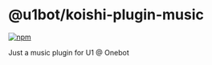 # @u1bot/koishi-plugin-music

[![npm](https://img.shields.io/npm/v/@u1bot/koishi-plugin-music?style=flat-square)](https://www.npmjs.com/package/@u1bot/koishi-plugin-music)

Just a music plugin for U1 @ Onebot
